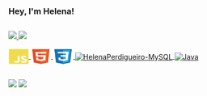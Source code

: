 ### Hey, I'm Helena!

##

<div>
 <a href="https://github.com/helenaperdigueiro">
 <img height="180em" src="https://github-readme-stats.vercel.app/api?username=hakacarol&show_icons=true&theme=onedark&include_all_commits=true&count_private=true&hide_rank=true&hide_border=true"/>
 <img height="180em" src="https://github-readme-stats.vercel.app/api/top-langs/?username=helenaperdigueiro&layout=compact&langs_count=7&theme=onedark&hide_border=true"/>
</div>

<div style="display: inline_block"><br>
 <img align="center" alt="HelenaPerdigueiro-Js" height="30" width="40" src="https://raw.githubusercontent.com/devicons/devicon/master/icons/javascript/javascript-plain.svg">
 <img align="center" alt="HelenaPerdigueiro-HTML" height="30" width="40" src="https://raw.githubusercontent.com/devicons/devicon/master/icons/html5/html5-original.svg">
 <img align="center" alt="HelenaPerdigueiro-CSS" height="30" width="40" src="https://raw.githubusercontent.com/devicons/devicon/master/icons/css3/css3-original.svg">
 <img align="center" alt="HelenaPerdigueiro-MySQL" height="30" width="40" src="https://cdn.jsdelivr.net/gh/devicons/devicon/icons/mysql/mysql-original.svg">
 <img align="center" alt="Java" height="30" width="40" src="https://raw.githubusercontent.com/devicons/devicon/9f4f5cdb393299a81125eb5127929ea7bfe42889/icons/java/java-        original.svg">
</div>

  ##
  
<div>
 <a href="https://www.linkedin.com/in/helenaperdigueiro/" target="_blank"><img src="https://img.shields.io/badge/LinkedIn-0077B5?style=for-the-badge&logo=linkedin&logoColor=white" target="_blank"></a> 
 <a href = "mailto:helena.perdigueiro@gmail.com"><img src="https://img.shields.io/badge/Gmail-D14836?style=for-the-badge&logo=gmail&logoColor=white"></a>
 
</div>
